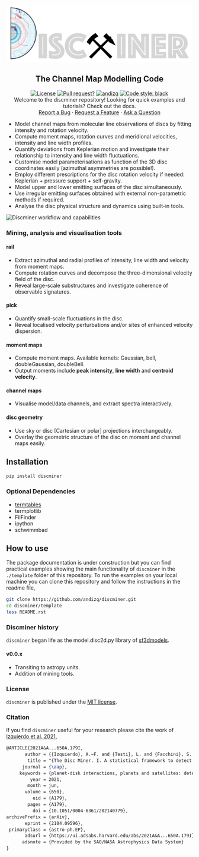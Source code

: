 <p align="center">
<img src="https://raw.githubusercontent.com/andizq/andizq.github.io/master/discminer/discminer_logo.jpeg" width="500" height="" ></p>

<h2 align="center">The Channel Map Modelling Code</h2>

<div align="center">
<a href="https://github.com/andizq/discminer/blob/main/LICENSE"><img alt="License" src="https://img.shields.io/badge/license-MIT-FEE440.svg?style=for-the-badge"></a>
<a href="https://github.com/andizq/discminer/pulls"><img alt="Pull request?" src="https://img.shields.io/badge/Become%20a-miner%20%e2%9a%92-00BBF9.svg?style=for-the-badge"></a>
<a href="https://github.com/andizq"><img alt="andizq" src="https://img.shields.io/badge/with%20%e2%99%a1%20by-andizq-ff1414.svg?style=for-the-badge"></a>
<a href="https://github.com/psf/black"><img alt="Code style: black" src="https://img.shields.io/badge/code%20style-black-000000.svg?style=for-the-badge"></a>
</div>


<div align="center">
  Welcome to the discminer repository! Looking for quick examples and tutorials? Check out the docs.
  <br />
  <a href="https://github.com/andizq/discminer/issues/new?assignees=&labels=bug&title=bug%3A+">Report a Bug</a>
  ·
  <a href="https://github.com/andizq/discminer/issues/new?assignees=&labels=enhancement&title=feature%3A+">Request a Feature</a>
  ·
  <a href="https://github.com/andizq/discminer/issues/new?assignees=&labels=question&title=question%3A+">Ask a Question</a>
</div>


- Model channel maps from molecular line observations of discs by fitting intensity and rotation velocity.
- Compute moment maps, rotation curves and meridional velocities, intensity and line width profiles.
- Quantify deviations from Keplerian motion and investigate their relationship to intensity and line width fluctuations.
- Customise model parameterisations as function of the 3D disc coordinates easily (azimuthal asymmetries are possible!).
- Employ different prescriptions for the disc rotation velocity if needed: Keplerian + pressure support + self-gravity.
- Model upper and lower emitting surfaces of the disc simultaneously.
- Use irregular emitting surfaces obtained with external non-parametric methods if required.
- Analyse the disc physical structure and dynamics using built-in tools.

<img
  src="images/discminer_outline.png"
  alt="Discminer workflow and capabilities"
  style="display: inline-block; margin: 0 auto; max-width: 500px">

### Mining, analysis and visualisation tools

#### rail

- Extract azimuthal and radial profiles of intensity, line width and velocity from moment maps.
- Compute rotation curves and decompose the three-dimensional velocity field of the disc.
- Reveal large-scale substructures and investigate coherence of observable signatures.

#### pick

- Quantify small-scale fluctuations in the disc.
- Reveal localised velocity perturbations and/or sites of enhanced velocity dispersion.

#### moment maps

- Compute moment maps. Available kernels: Gaussian, bell, doubleGaussian, doubleBell.
- Output moments include **peak intensity**, **line width** and **centroid velocity**.

#### channel maps

- Visualise model/data channels, and extract spectra interactively.

#### disc geometry

- Use sky or disc [Cartesian or polar] projections interchangeably.
- Overlay the geometric structure of the disc on moment and channel maps easily. 


## Installation

```bash
pip install discminer
```

### Optional Dependencies

- [termtables](https://pypi.org/project/termtables)
- termplotlib
- FilFinder 
- ipython
- schwimmbad

## How to use

The package documentation is under construction but you can find practical examples showing the main
functionality of `discminer` in the `./template` folder of this repository. To run the examples
on your local machine you can clone this repository and follow the instructions in the readme file,

```bash
git clone https://github.com/andizq/discminer.git
cd discminer/template
less README.rst
```

### Discminer history

`discminer` began life as the model.disc2d.py library of [sf3dmodels](https://github.com/andizq/sf3dmodels).

#### v0.0.x

- Transiting to astropy units.
- Addition of mining tools.

### License

`discminer` is published under the [MIT license](https://github.com/andizq/discminer/blob/main/LICENSE).

### Citation

If you find `discminer` useful for your research please cite the work of [Izquierdo et al. 2021](https://ui.adsabs.harvard.edu/abs/2021A%26A...650A.179I/abstract),

```latex
@ARTICLE{2021A&A...650A.179I,
       author = {{Izquierdo}, A.~F. and {Testi}, L. and {Facchini}, S. and {Rosotti}, G.~P. and {van Dishoeck}, E.~F.},
        title = "{The Disc Miner. I. A statistical framework to detect and quantify kinematical perturbations driven by young planets in discs}",
      journal = {\aap},
     keywords = {planet-disk interactions, planets and satellites: detection, protoplanetary disks, radiative transfer, Astrophysics - Earth and Planetary Astrophysics, Astrophysics - Solar and Stellar Astrophysics},
         year = 2021,
        month = jun,
       volume = {650},
          eid = {A179},
        pages = {A179},
          doi = {10.1051/0004-6361/202140779},
archivePrefix = {arXiv},
       eprint = {2104.09596},
 primaryClass = {astro-ph.EP},
       adsurl = {https://ui.adsabs.harvard.edu/abs/2021A&A...650A.179I},
      adsnote = {Provided by the SAO/NASA Astrophysics Data System}
}
```
